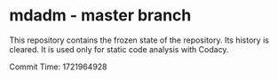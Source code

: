 # mdadm - master branch

This repository contains the frozen state of the repository.
Its history is cleared. It is used only for static code
analysis with Codacy.

Commit Time: 1721964928